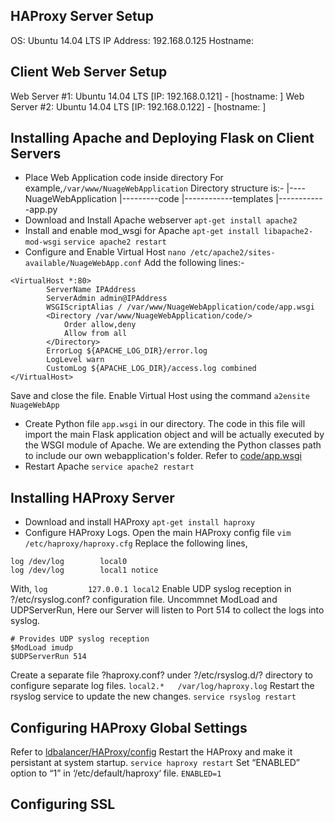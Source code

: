 ## HAProxy Server Setup

OS: Ubuntu 14.04 LTS
IP Address: 192.168.0.125
Hostname: 

## Client Web Server Setup

Web Server #1: Ubuntu 14.04 LTS [IP: 192.168.0.121] - [hostname: ]
Web Server #2: Ubuntu 14.04 LTS [IP: 192.168.0.122] - [hostname: ]
## Installing Apache and Deploying Flask on Client Servers
* Place Web Application code inside directory
For example,`/var/www/NuageWebApplication`
Directory structure is:-
|----NuageWebApplication
|---------code
|------------templates
|------------app.py
* Download and Install Apache webserver
`apt-get install apache2`
* Install and enable mod_wsgi for Apache
`apt-get install libapache2-mod-wsgi`
`service apache2 restart`
* Configure and Enable Virtual Host
`nano /etc/apache2/sites-available/NuageWebApp.conf`
Add the following lines:-
```
<VirtualHost *:80>
		ServerName IPAddress
		ServerAdmin admin@IPAddress
		WSGIScriptAlias / /var/www/NuageWebApplication/code/app.wsgi
		<Directory /var/www/NuageWebApplication/code/>
			Order allow,deny
			Allow from all
		</Directory>
		ErrorLog ${APACHE_LOG_DIR}/error.log
		LogLevel warn
		CustomLog ${APACHE_LOG_DIR}/access.log combined
</VirtualHost>
```
Save and close the file.
Enable Virtual Host using the command
`a2ensite NuageWebApp`
* Create Python file `app.wsgi` in our directory. The code in this file will import the main Flask application object and will be actually executed by the WSGI module of Apache. We are extending the Python classes path to include our own webapplication's folder.
Refer to [code/app.wsgi](code/app.wsgi)
* Restart Apache
`service apache2 restart`

## Installing HAProxy Server

* Download and install HAProxy
`apt-get install haproxy`
* Configure HAProxy Logs. Open the main HAProxy config file
`vim /etc/haproxy/haproxy.cfg`
Replace the following lines,
```
log /dev/log        local0
log /dev/log        local1 notice
``` 
With,
`log         127.0.0.1 local2`
Enable UDP syslog reception in ?/etc/rsyslog.conf? configuration file. Uncommnet ModLoad and UDPServerRun, Here our Server will listen to Port 514 to collect the logs into syslog.
```
# Provides UDP syslog reception
$ModLoad imudp
$UDPServerRun 514
```
Create a separate file ?haproxy.conf? under ?/etc/rsyslog.d/? directory to configure separate log files.
`local2.*	/var/log/haproxy.log`
Restart the rsyslog service to update the new changes.
`service rsyslog restart`

## Configuring HAProxy Global Settings

Refer to [ldbalancer/HAProxy/config](ldbalancer/HAProxy/config)
Restart the HAProxy and make it persistant at system startup.
`service haproxy restart`
Set “ENABLED” option to “1” in ‘/etc/default/haproxy‘ file.
`ENABLED=1`

## Configuring SSL
